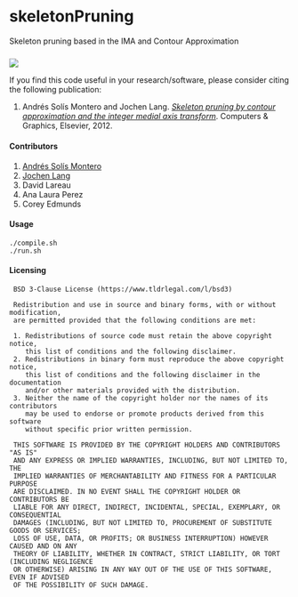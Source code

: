 # skeletonPruning
Skeleton pruning based in the IMA and Contour Approximation

#####
![](https://github.com/asolis/skeletonPruning/blob/master/images/B.png)

If you find this code useful in your research/software, please consider citing the following publication:

1. Andrés Solís Montero and Jochen Lang. [_Skeleton pruning by contour approximation and the 
integer medial axis transform_](http://www.sciencedirect.com/science/article/pii/S0097849312000684). 
Computers & Graphics, Elsevier, 2012. 

#### Contributors

1. [Andrés Solís Montero](http://www.solism.ca)
2. [Jochen Lang](https://www.site.uottawa.ca/~jlang/)
3. David Lareau
4. Ana Laura Perez
5. Corey Edmunds

#### Usage
```
./compile.sh 
./run.sh
```

#### Licensing

     BSD 3-Clause License (https://www.tldrlegal.com/l/bsd3)
     
     Redistribution and use in source and binary forms, with or without modification,
     are permitted provided that the following conditions are met:
     
     1. Redistributions of source code must retain the above copyright notice,
        this list of conditions and the following disclaimer.
     2. Redistributions in binary form must reproduce the above copyright notice,
        this list of conditions and the following disclaimer in the documentation
        and/or other materials provided with the distribution.
     3. Neither the name of the copyright holder nor the names of its contributors
        may be used to endorse or promote products derived from this software
        without specific prior written permission.
     
     THIS SOFTWARE IS PROVIDED BY THE COPYRIGHT HOLDERS AND CONTRIBUTORS "AS IS"
     AND ANY EXPRESS OR IMPLIED WARRANTIES, INCLUDING, BUT NOT LIMITED TO, THE
     IMPLIED WARRANTIES OF MERCHANTABILITY AND FITNESS FOR A PARTICULAR PURPOSE
     ARE DISCLAIMED. IN NO EVENT SHALL THE COPYRIGHT HOLDER OR CONTRIBUTORS BE
     LIABLE FOR ANY DIRECT, INDIRECT, INCIDENTAL, SPECIAL, EXEMPLARY, OR CONSEQUENTIAL
     DAMAGES (INCLUDING, BUT NOT LIMITED TO, PROCUREMENT OF SUBSTITUTE GOODS OR SERVICES;
     LOSS OF USE, DATA, OR PROFITS; OR BUSINESS INTERRUPTION) HOWEVER CAUSED AND ON ANY
     THEORY OF LIABILITY, WHETHER IN CONTRACT, STRICT LIABILITY, OR TORT (INCLUDING NEGLIGENCE
     OR OTHERWISE) ARISING IN ANY WAY OUT OF THE USE OF THIS SOFTWARE, EVEN IF ADVISED
     OF THE POSSIBILITY OF SUCH DAMAGE.